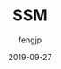 ---
layout: post
title:  SSM
subtitle:   
date:   2019-09-27
author: fengjp
catalog:    true
tags:
    - java
---
